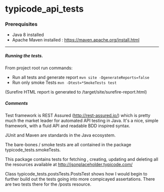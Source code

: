 typicode_api_tests
===

### Prerequisites

* Java 8 installed
* Apache Maven installed :  https://maven.apache.org/install.html

---

##### Running the tests.
From project root run commands:

* Run all tests and generate report `mvn site -DgenerateReports=false`
* Run only smoke Tests `mvn -Dtest=*SmokeTests test`

(Surefire HTML report is generated to /target/site/surefire-report.html)



##### Comments
Test framework is REST Assured (http://rest-assured.io/) which is pretty much the market leader for automated API testing in Java. It's a nice, simple framework, with a fluid API and readable BDD inspired syntax.

JUnit and Maven are standards in the Java ecosystem.

The bare-bones / smoke tests are all contained in the package typicode_tests.smokeTests.

This package contains tests for fetching , creating, updating and deleting all the resources available at http://jsonplaceholder.typicode.com/

Class typicode_tests.postsTests.PostsTest shows how I would begin to further build out the tests going into more compicayed assertations. There are two tests there for the /posts resource.
